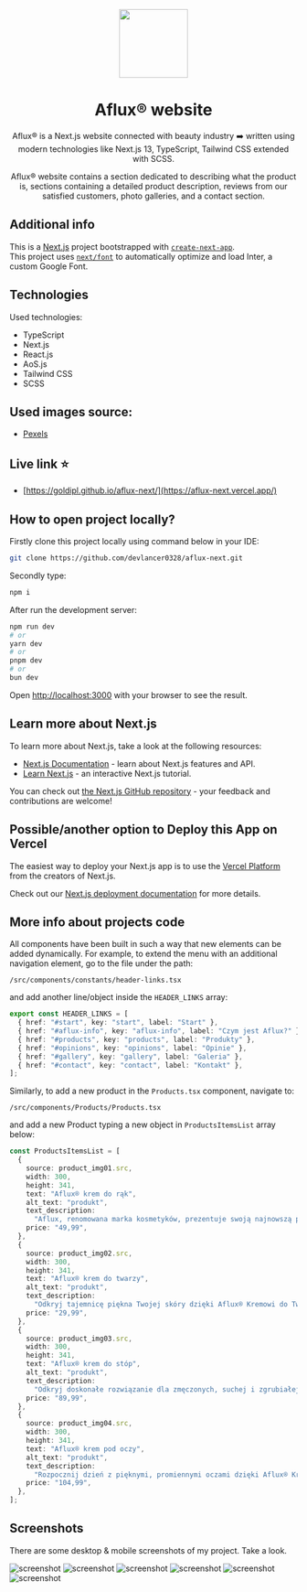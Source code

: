 <p align="center">
    <img src="./src/images/aflux-logo.png" height="120"/>
</p>

<h1 align="center">Aflux® website</h1>

<p align="center">Aflux® is a Next.js website connected with beauty industry ➡️ written using modern technologies like Next.js 13, TypeScript, Tailwind CSS extended with SCSS.</p>
<p align="center">Aflux® website contains a section dedicated to describing what the product is, sections containing a detailed product description, reviews from our satisfied customers, photo galleries, and a contact section.</p>

## Additional info

This is a [Next.js](https://nextjs.org/) project bootstrapped with [`create-next-app`](https://github.com/vercel/next.js/tree/canary/packages/create-next-app).  
This project uses [`next/font`](https://nextjs.org/docs/basic-features/font-optimization) to automatically optimize and load Inter, a custom Google Font.

## Technologies

Used technologies:

- TypeScript
- Next.js
- React.js
- AoS.js
- Tailwind CSS
- SCSS

## Used images source:

- [Pexels](https://www.pexels.com/)

## Live link :star:

- [https://goldipl.github.io/aflux-next/](https://aflux-next.vercel.app/)

## How to open project locally?

Firstly clone this project locally using command below in your IDE:

```bash
git clone https://github.com/devlancer0328/aflux-next.git
```

Secondly type:

```bash
npm i
```

After run the development server:

```bash
npm run dev
# or
yarn dev
# or
pnpm dev
# or
bun dev
```

Open [http://localhost:3000](http://localhost:3000) with your browser to see the result.

## Learn more about Next.js

To learn more about Next.js, take a look at the following resources:

- [Next.js Documentation](https://nextjs.org/docs) - learn about Next.js features and API.
- [Learn Next.js](https://nextjs.org/learn) - an interactive Next.js tutorial.

You can check out [the Next.js GitHub repository](https://github.com/vercel/next.js/) - your feedback and contributions are welcome!

## Possible/another option to Deploy this App on Vercel

The easiest way to deploy your Next.js app is to use the [Vercel Platform](https://vercel.com/new?utm_medium=default-template&filter=next.js&utm_source=create-next-app&utm_campaign=create-next-app-readme) from the creators of Next.js.

Check out our [Next.js deployment documentation](https://nextjs.org/docs/deployment) for more details.

## More info about projects code

All components have been built in such a way that new elements can be added dynamically.
For example, to extend the menu with an additional navigation element, go to the file under the path:

```
/src/components/constants/header-links.tsx
```

and add another line/object inside the `HEADER_LINKS` array:

```typescript
export const HEADER_LINKS = [
  { href: "#start", key: "start", label: "Start" },
  { href: "#aflux-info", key: "aflux-info", label: "Czym jest Aflux?" },
  { href: "#products", key: "products", label: "Produkty" },
  { href: "#opinions", key: "opinions", label: "Opinie" },
  { href: "#gallery", key: "gallery", label: "Galeria" },
  { href: "#contact", key: "contact", label: "Kontakt" },
];
```

Similarly, to add a new product in the `Products.tsx` component, navigate to:

```
/src/components/Products/Products.tsx
```

and add a new Product typing a new object in `ProductsItemsList` array below:

```typescript
const ProductsItemsList = [
  {
    source: product_img01.src,
    width: 300,
    height: 341,
    text: "Aflux® krem do rąk",
    alt_text: "produkt",
    text_description:
      "Aflux, renomowana marka kosmetyków, prezentuje swoją najnowszą propozycję - krem do rąk o niezrównanej jakości i skuteczności. Ten wyjątkowy produkt został stworzony z myślą o pielęgnacji skóry dłoni, dbając jednocześnie o nawilżenie, odżywienie i ochronę. Formuła kremu została opracowana z użyciem najwyższej jakości składników, które doskonale pielęgnują i regenerują skórę. Bogate w substancje odżywcze i witaminy, krem głęboko nawilża skórę, przywracając jej elastyczność i miękkość. Dzięki zawartości naturalnych ekstraktów roślinnych, zapewnia on intensywną regenerację nawet najbardziej wysuszonej skóry.",
    price: "49,99",
  },
  {
    source: product_img02.src,
    width: 300,
    height: 341,
    text: "Aflux® krem do twarzy",
    alt_text: "produkt",
    text_description:
      "Odkryj tajemnicę piękna Twojej skóry dzięki Aflux® Kremowi do Twarzy - innowacyjnemu rozwiązaniu, które łączy w sobie potęgę naturalnych składników i zaawansowanej technologii kosmetycznej. Nasz krem to nie tylko produkt pielęgnacyjny, to codzienna dawka luksusu i blasku dla Twojej cery. Jego unikalna formuła opiera się na starannie dobranych składnikach pochodzenia roślinnego, bogatych w witaminy, minerały oraz przeciwutleniacze. Dzięki zawartości organicznych ekstraktów roślinnych, olejków eterycznych i substancji odżywczych, nasz krem nawilża, regeneruje oraz chroni skórę przed działaniem szkodliwych czynników zewnętrznych. Dzięki regularnemu stosowaniu zauważysz redukcję drobnych linii i zmarszczek, a Twoja cera odzyska blask i elastyczność. Bez względu na Twój typ cery - suchą, tłustą, mieszana czy wrażliwą - nasz krem doskonale się sprawdzi. Jest idealnym wyborem dla osób poszukujących naturalnego i skutecznego sposobu pielęgnacji skóry. Rozkoszuj się chwilą pielęgnacji i daj swojej skórze to, na co zasługuje - Aflux® Krem do Twarzy. Dołącz do tysięcy zadowolonych użytkowników i odkryj sekret zdrowej, pięknej skóry z Aflux®!",
    price: "29,99",
  },
  {
    source: product_img03.src,
    width: 300,
    height: 341,
    text: "Aflux® krem do stóp",
    alt_text: "produkt",
    text_description:
      "Odkryj doskonałe rozwiązanie dla zmęczonych, suchej i zgrubiałej skóry stóp - Aflux® Krem do Stóp. Nasz krem to nie tylko produkt pielęgnacyjny, to prawdziwa terapia dla Twoich stóp, które codziennie narażone są na intensywne obciążenia. Dzięki unikalnej formule opartej na naturalnych składnikach, w tym na olejach roślinnych, masłach i ekstraktach roślinnych, nasz krem zapewnia intensywne nawilżenie, odżywienie i regenerację skóry stóp. Jego lekka konsystencja szybko się wchłania, pozostawiając uczucie komfortu i gładkości. Z Aflux® Kremem do Stóp przywrócisz swoim stopom miękkość, elastyczność i zdrowy wygląd, czyniąc je gotowymi na kolejne wyzwania dnia codziennego. Daj swoim stopom zasłużoną pielęgnację, korzystając z bogactwa natury w połączeniu z zaawansowaną technologią kosmetyczną - dołącz do tych, którzy doceniają piękno i zdrowie stóp z Aflux®!",
    price: "89,99",
  },
  {
    source: product_img04.src,
    width: 300,
    height: 341,
    text: "Aflux® krem pod oczy",
    alt_text: "produkt",
    text_description:
      "Rozpocznij dzień z pięknymi, promiennymi oczami dzięki Aflux® Kremowi Pod Oczy - wyjątkowemu rozwiązaniu pielęgnacyjnemu, które rewitalizuje, nawilża i odmładza delikatną skórę wokół oczu. Nasz krem to nie tylko produkt kosmetyczny, to właściwa dawka pielęgnacji, która przywraca świeżość i blask Twojemu spojrzeniu. Dzięki zaawansowanej formule opartej na składnikach pochodzenia roślinnego, w tym na ekstraktach roślinnych, witaminach i peptydach, Aflux® Krem Pod Oczy redukuje widoczność cieni i worków pod oczami, wygładza drobne linie i zmarszczki, oraz eliminuje oznaki zmęczenia. Lekka konsystencja kremu delikatnie się wchłania, nie obciążając skóry, zapewniając uczucie komfortu i świeżości. Pozwól swoim oczom odzyskać blask i witalność, dbając o nie codziennie z Aflux® Kremem Pod Oczy - odkryj tajemnicę młodszego, bardziej promiennego spojrzenia już dziś!",
    price: "104,99",
  },
];
```

## Screenshots

There are some desktop & mobile screenshots of my project. Take a look.

![screenshot](./screenshots/aflux_screenshot01.jpg)
![screenshot](./screenshots/aflux_screenshot02.jpg)
![screenshot](./screenshots/aflux_screenshot03.jpg)
![screenshot](./screenshots/aflux_screenshot04.jpg)
![screenshot](./screenshots/aflux_screenshot05.jpg)
![screenshot](./screenshots/aflux_screenshot06.jpg)
